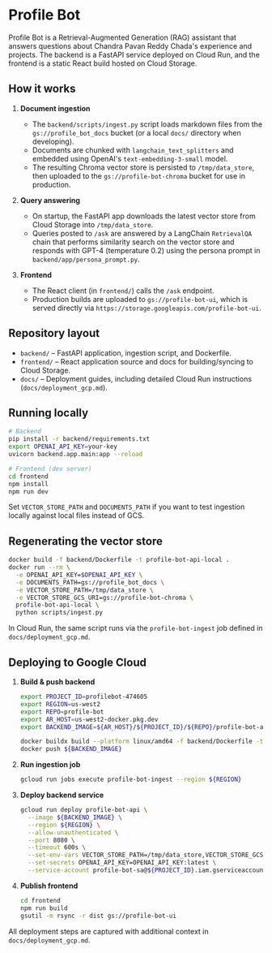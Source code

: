 # Profile Bot

Profile Bot is a Retrieval-Augmented Generation (RAG) assistant that answers questions about Chandra Pavan Reddy Chada's experience and projects. The backend is a FastAPI service deployed on Cloud Run, and the frontend is a static React build hosted on Cloud Storage.

## How it works

1. **Document ingestion**
   - The `backend/scripts/ingest.py` script loads markdown files from the `gs://profile_bot_docs` bucket (or a local `docs/` directory when developing).
   - Documents are chunked with `langchain_text_splitters` and embedded using OpenAI's `text-embedding-3-small` model.
   - The resulting Chroma vector store is persisted to `/tmp/data_store`, then uploaded to the `gs://profile-bot-chroma` bucket for use in production.

2. **Query answering**
   - On startup, the FastAPI app downloads the latest vector store from Cloud Storage into `/tmp/data_store`.
   - Queries posted to `/ask` are answered by a LangChain `RetrievalQA` chain that performs similarity search on the vector store and responds with GPT-4 (temperature 0.2) using the persona prompt in `backend/app/persona_prompt.py`.

3. **Frontend**
   - The React client (in `frontend/`) calls the `/ask` endpoint.
   - Production builds are uploaded to `gs://profile-bot-ui`, which is served directly via `https://storage.googleapis.com/profile-bot-ui`.

## Repository layout

- `backend/` – FastAPI application, ingestion script, and Dockerfile.
- `frontend/` – React application source and docs for building/syncing to Cloud Storage.
- `docs/` – Deployment guides, including detailed Cloud Run instructions (`docs/deployment_gcp.md`).

## Running locally

```bash
# Backend
pip install -r backend/requirements.txt
export OPENAI_API_KEY=your-key
uvicorn backend.app.main:app --reload

# Frontend (dev server)
cd frontend
npm install
npm run dev
```

Set `VECTOR_STORE_PATH` and `DOCUMENTS_PATH` if you want to test ingestion locally against local files instead of GCS.

## Regenerating the vector store

```bash
docker build -f backend/Dockerfile -t profile-bot-api-local .
docker run --rm \
  -e OPENAI_API_KEY=$OPENAI_API_KEY \
  -e DOCUMENTS_PATH=gs://profile_bot_docs \
  -e VECTOR_STORE_PATH=/tmp/data_store \
  -e VECTOR_STORE_GCS_URI=gs://profile-bot-chroma \
  profile-bot-api-local \
  python scripts/ingest.py
```

In Cloud Run, the same script runs via the `profile-bot-ingest` job defined in `docs/deployment_gcp.md`.

## Deploying to Google Cloud

1. **Build & push backend**
   ```bash
   export PROJECT_ID=profilebot-474605
   export REGION=us-west2
   export REPO=profile-bot
   export AR_HOST=us-west2-docker.pkg.dev
   export BACKEND_IMAGE=${AR_HOST}/${PROJECT_ID}/${REPO}/profile-bot-api:latest

   docker buildx build --platform linux/amd64 -f backend/Dockerfile -t ${BACKEND_IMAGE} .
   docker push ${BACKEND_IMAGE}
   ```

2. **Run ingestion job**
   ```bash
   gcloud run jobs execute profile-bot-ingest --region ${REGION}
   ```

3. **Deploy backend service**
   ```bash
   gcloud run deploy profile-bot-api \
     --image ${BACKEND_IMAGE} \
     --region ${REGION} \
     --allow-unauthenticated \
     --port 8080 \
     --timeout 600s \
     --set-env-vars VECTOR_STORE_PATH=/tmp/data_store,VECTOR_STORE_GCS_URI=gs://profile-bot-chroma,ALLOWED_ORIGINS=https://storage.googleapis.com,http://localhost:5173 \
     --set-secrets OPENAI_API_KEY=OPENAI_API_KEY:latest \
     --service-account profile-bot-sa@${PROJECT_ID}.iam.gserviceaccount.com
   ```

4. **Publish frontend**
   ```bash
   cd frontend
   npm run build
   gsutil -m rsync -r dist gs://profile-bot-ui
   ```

All deployment steps are captured with additional context in `docs/deployment_gcp.md`.
